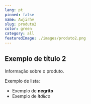 ```yaml
---
lang: pt
pinned: false
name: Awjirhv
slug: produto2
color: green
category: all
featuredImage: ./images/produto2.png
---
```


## Exemplo de título 2

Informação sobre o produto.

Exemplo de lista:

- Exemplo de **negrito**
- Exemplo de _itálico_
